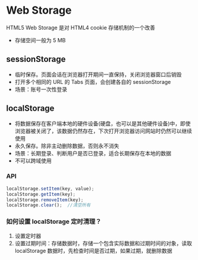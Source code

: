 # Web Storage
HTML5 Web Storage 是对 HTML4 cookie 存储机制的一个改善
- 存储空间一般为 5 MB

## sessionStorage
- 临时保存。页面会话在浏览器打开期间一直保持，关闭浏览器窗口后销毁
- 打开多个相同的 URL 的 Tabs 页面，会创建各自的 sessionStorage
- 场景：账号一次性登录 

## localStorage
- 将数据保存在客户端本地的硬件设备(硬盘，也可以是其他硬件设备)中，即使浏览器被关闭了，该数据仍然存在，下次打开浏览器访问网站时仍然可以继续使用
- 永久保存。除非主动删除数据，否则永不消失
- 场景：长期登录、判断用户是否已登录，适合长期保存在本地的数据
- 不可以跨域使用

### API
```js
localStorage.setItem(key, value);
localStorage.getItem(key);
localStorage.removeItem(key);
localStorage.clear();  //清空所有
```

### 如何设置 localStorage 定时清理？
1. 设置定时器
2. 设置过期时间：存储数据时，存储一个包含实际数据和过期时间的对象，读取 localStorage 数据时，先检查时间是否过期，如果过期，就删除数据
